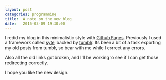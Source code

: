 ```yaml
---
layout: post
categories: programming
title:  A note on the new blog
date:   2015-03-09 19:30:00
---
```


I redid my blog in this minimalistic style with [Github Pages](https://pages.github.com/). Previously I used a framework called [syte](https://github.com/rigoneri/syte), backed by [tumblr](http://tumblr.com). Its been a bit of a task exporting my old posts from tumblr, so bear with me while I correct any errors.

Also all the old links got broken, and I'll be working to see if I can get those redirecting correctly.

I hope you like the new design.
